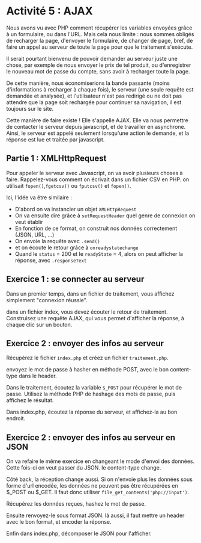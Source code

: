 # Activité 5 : AJAX
Nous avons vu avec PHP comment récupérer les variables envoyées grâce à un formulaire, ou dans l'URL. Mais cela nous limite : nous sommes obligés de recharger la page, d'envoyer le formulaire, de changer de page, bref, de faire un appel au serveur de toute la page pour que le traitement s'exécute.

Il serait pourtant bienvenu de pouvoir demander au serveur juste une chose, par exemple de nous envoyer le prix de tel produit, ou d'enregistrer le nouveau mot de passe du compte, sans avoir à recharger toute la page. 

De cette manière, nous économiserions la bande passante (moins d'informations à recharger à chaque fois), le serveur (une seule requête est demandée et analysée), et l'utilisateur n'est pas redirigé ou ne doit pas attendre que la page soit rechargée pour continuer sa navigation, il est toujours sur le site.

Cette manière de faire existe ! Elle s'appelle AJAX. Elle va nous permettre de contacter le serveur depuis javascript, et de travailler en asynchrone. Ainsi, le serveur est appelé seulement lorsqu'une action le demande, et la réponse est lue et traitée par javascript.

## Partie 1 : XMLHttpRequest
Pour appeler le serveur avec Javascript, on va avoir plusieurs choses à faire. Rappelez-vous comment on écrivait dans un fichier CSV en PHP. on utilisait `fopen()`,`fgetcsv()` ou `fputcsv()` et `fopen()`. 

Ici, l'idée va être similaire :
- D'abord on va instancier un objet `XMLHttpRequest`
- On va ensuite dire grâce à `setRequestHeader` quel genre de connexion on veut établir
- En fonction de ce format, on construit nos données correctement (JSON, URL, ...)
- On envoie la requête avec `.send()`
- et on écoute le retour grâce à `onreadystatechange`
- Quand le `status` = 200 et le `readyState` = 4, alors on peut afficher la réponse, avec `.responseText`

## Exercice 1 : se connecter au serveur

Dans un premier temps, dans un fichier de traitement, vous affichez simplement "connexion réussie".

dans un fichier index, vous devez écouter le retour de traitement.
Construisez une requête AJAX, qui vous permet d'afficher la réponse, à chaque clic sur un bouton.

## Exercice 2 : envoyer des infos au serveur

Récupérez le fichier `index.php` et créez un fichier `traitement.php`.

envoyez le mot de passe à hasher en méthode POST, avec le bon content-type dans le header.

Dans le traitement, écoutez la variable `$_POST` pour récupérer le mot de passe.
Utilisez la méthode PHP de hashage des mots de passe, puis affichez le résultat.

Dans index.php, écoutez la réponse du serveur, et affichez-la au bon endroit.

## Exercice 2 : envoyer des infos au serveur en JSON

On va refaire le même exercice en changeant le mode d'envoi des données. Cette fois-ci on veut passer du JSON. le content-type change. 

Côté back, la réception change aussi. Si on n'envoie plus les données sous forme d'url encodée, les données ne peuvent pas être récupérées en $_POST ou $_GET. Il faut donc utiliser `file_get_contents('php://input')`.

Récupérez les données reçues, hashez le mot de passe.

Ensuite renvoyez-le sous format JSON. là aussi, il faut mettre un header avec le bon format, et encoder la réponse.

Enfin dans index.php, décomposer le JSON pour l'afficher.